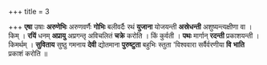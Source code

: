 +++
title = 3

+++
**एषा** उषाः **अरुणेभिः** अरुणवर्णैः **गोभिः** बलीवर्दैः रथं **युजाना** योजयन्ती **अस्रेधन्ती** अशुष्यन्त्यक्षीणा वा । किम् । **रयिं** धनम् **अप्रायु** अप्रगन्तृ अविचलितं **चक्रे** करोति । किं कुर्वती । **पथः** मार्गान् **रदन्ती** प्रकाशयन्ती । किमर्थम् । **सुविताय** सुष्ठु गमनाय **देवी** द्योतमाना **पुरुष्टुता** बहुभिः स्तुता 'विश्ववारा सर्वैर्वरणीया **वि** **भाति** प्रकाशं करोति ॥